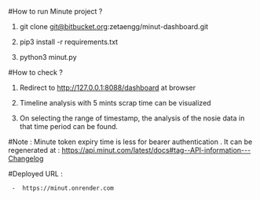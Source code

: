 #How to run Minute project ?

1.  git clone git@bitbucket.org:zetaengg/minut-dashboard.git

2.  pip3 install -r requirements.txt

3.  python3 minut.py


#How to check ?

1.  Redirect to http://127.0.0.1:8088/dashboard at browser

2.  Timeline analysis with 5 mints scrap time can be visualized

3.  On selecting the range of timestamp, the analysis of the nosie data in that time period can be found.


#Note : Minute token expiry time is less for bearer authentication . It can be regenerated at :  https://api.minut.com/latest/docs#tag--API-information---Changelog

#Deployed URL :  

     -  https://minut.onrender.com
